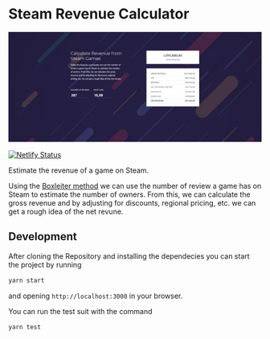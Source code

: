 # Steam Revenue Calculator

![Screenshot](screenshot.png)

[![Netlify Status](https://api.netlify.com/api/v1/badges/c909a66b-8939-49ba-85b1-a71dab5d8bee/deploy-status)](https://app.netlify.com/sites/jovial-tesla-446fc9/deploys)

Estimate the revenue of a game on Steam.

Using the [Boxleiter method](http://greyaliengames.com/blog/how-to-estimate-how-many-sales-a-steam-game-has-made/)    we can use the number of review a game has on Steam to estimate the number of owners. From this, we can calculate the gross revenue and by adjusting for discounts, regional pricing, etc. we can get a rough idea of the net revune.

## Development

After cloning the Repository and installing the dependecies you can start the project by running

```sh
yarn start
```

and opening `http://localhost:3000` in your browser.

You can run the test suit with the command

```sh
yarn test
```
